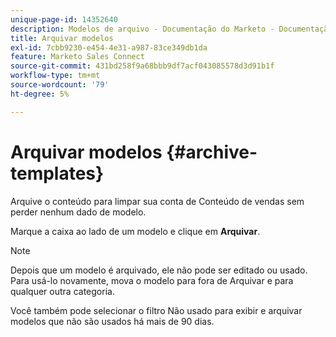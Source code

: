 ```yaml
---
unique-page-id: 14352640
description: Modelos de arquivo - Documentação do Marketo - Documentação do produto
title: Arquivar modelos
exl-id: 7cbb9230-e454-4e31-a987-83ce349db1da
feature: Marketo Sales Connect
source-git-commit: 431bd258f9a68bbb9df7acf043085578d3d91b1f
workflow-type: tm+mt
source-wordcount: '79'
ht-degree: 5%

---
```


# Arquivar modelos {#archive-templates}

Arquive o conteúdo para limpar sua conta de Conteúdo de vendas sem perder nenhum dado de modelo.

Marque a caixa ao lado de um modelo e clique em **Arquivar**.

>[!NOTE]
>
>Depois que um modelo é arquivado, ele não pode ser editado ou usado. Para usá-lo novamente, mova o modelo para fora de Arquivar e para qualquer outra categoria.

Você também pode selecionar o filtro Não usado para exibir e arquivar modelos que não são usados há mais de 90 dias.
